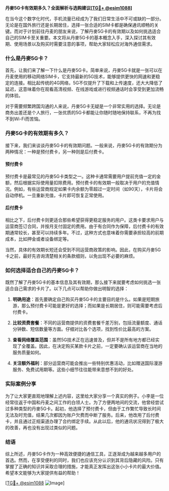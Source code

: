 **丹麥5G卡有效期多久？全面解析与选购建议[[TG💪+ @esim1088](https://t.me/s/esim1088)]**

在当今这个数字化时代，手机流量已经成为了我们日常生活中不可或缺的一部分。无论是在国外旅行还是长期居住，选择一张合适的SIM卡都是确保通讯顺畅的关键。而对于计划前往丹麦的朋友来说，了解丹麥5G卡的有效期以及如何挑选适合自己的SIM卡至关重要。本文将从丹麥5G卡的基本概念入手，深入探讨其有效期、使用场景以及购买时需要注意的事项，帮助大家轻松应对海外通信需求。

### 什么是丹麥5G卡？

首先，让我们来了解一下什么是丹麥5G卡。简单来说，丹麥5G卡就是一张可以在丹麦使用的移动网络SIM卡，它支持最新的5G技术，能够提供更快的网速和更稳定的连接。相比起传统的4G网络，5G不仅提升了下载和上传速度，还大大降低了延迟，这意味着你在观看高清视频、在线游戏或进行视频通话时会享受到更加流畅的体验。

对于需要频繁跨国沟通的人来说，丹麥5G卡无疑是一个非常实用的选择。无论是商务出差还是个人旅行，一张优质的5G卡都能让你随时随地保持联系，不再为找不到Wi-Fi而苦恼。

### 丹麥5G卡的有效期有多久？

接下来，我们来谈谈丹麥5G卡的有效期问题。一般来说，丹麥5G卡的有效期分为两种情况：一种是预付费卡，另一种则是后付费卡。

#### 预付费卡

预付费卡是最常见的丹麥5G卡类型之一。这种卡通常需要用户提前充值一定的金额，然后根据实际使用量扣除费用。预付费卡的有效期一般取决于用户的充值情况。例如，有些运营商规定如果卡内余额为零超过一定时间（如90天），卡片将会自动停机。一旦重新充值，卡片即可恢复正常使用。

#### 后付费卡

相比之下，后付费卡则更适合那些希望获得更稳定服务的用户。这类卡要求用户与运营商签订合同，并按月支付固定的费用。由于有合同作为保障，后付费卡的有效期通常较长，甚至可以持续多年。不过，这种方式也意味着你需要承担较高的前期成本，比如押金或者设备绑定等。

当然，具体的有效期长短还会受到不同运营商政策的影响。因此，在购买丹麥5G卡之前，最好先咨询清楚相关的条款细则，以免出现不必要的麻烦。

### 如何选择适合自己的丹麥5G卡？

既然了解了丹麥5G卡的基本信息及其有效期，那么接下来就要考虑如何挑选一张适合自己需求的卡片了。以下几点可以帮助你做出明智的选择：

1. **明确用途**：首先要确定自己购买丹麥5G卡的主要目的是什么。如果是短期旅游，那么预付费卡可能是更好的选择；而如果是长期居住，则可能需要考虑后付费卡。
   
2. **比较资费套餐**：不同的运营商提供的资费套餐千差万别，包括流量额度、通话分钟数、短信数量等方面。仔细对比各个选项，找到性价比最高的方案。
   
3. **查看网络覆盖范围**：虽然5G技术正在迅速普及，但并不是所有地方都已经实现了全覆盖。因此，在决定购买某款卡片之前，一定要确认该运营商在当地的服务质量如何。
   
4. **关注额外福利**：部分运营商可能会推出一些特别优惠活动，比如赠送国际漫游服务、免费试用期等。这些小细节往往能带来意想不到的好处。

### 实际案例分享

为了让大家更直观地理解上述内容，这里给大家分享一个真实的例子。小李是一位经常往返于中国和丹麦之间工作的白领人士。为了方便两地间的交流，他曾经尝试过多种类型的丹麥5G卡。起初，他选择了预付费卡，但由于工作繁忙导致长时间无法及时充值，结果几次都因为账户欠费而中断了服务。后来，他改用了后付费卡，并且通过正规渠道办理了合约绑定手续。从此以后，他的通讯状况得到了极大的改善，再也没有出现过类似的问题。

### 结语

综上所述，丹麥5G卡作为一种高效便捷的通信工具，正逐渐成为越来越多用户的首选。然而，在享受便利的同时，我们也应该充分认识到其背后隐藏的风险。只有掌握了正确的知识并采取合理的措施，才能真正发挥出这张小小卡片的最大价值。希望本文能够为大家提供有益的帮助！

[[TG💪+ @esim1088](https://t.me/s/esim1088) ![Image](https://i.postimg.cc/4NQfJmqS/Snipaste-2025-05-13-00-14-12.png)]